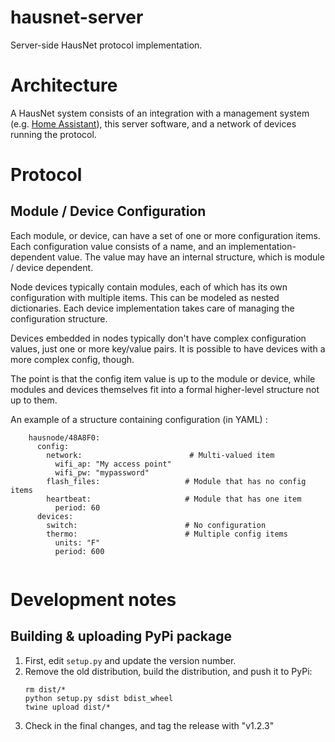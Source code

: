 # hausnet-server
Server-side HausNet protocol implementation. 

# Architecture
A HausNet system consists of an integration with a management system 
(e.g. [Home Assistant](https://github.com/HausNet/hausnet-hass)), this server software, and a network of devices 
running the protocol.

# Protocol

## Module / Device Configuration
Each module, or device, can have a set of one or more configuration items. Each configuration value consists of a name, 
and an implementation-dependent value. The value may have an internal structure, which is module / device dependent. 

Node devices typically contain modules, each of which has its own configuration with multiple items. This can be 
modeled as nested dictionaries. Each device implementation takes care of managing the configuration structure.

Devices embedded in nodes typically don't have complex configuration values, just one or more key/value pairs. It is
possible to have devices with a more complex config, though. 

The point is that the config item value is up to the module or device, while modules and devices themselves fit into
a formal higher-level structure not up to them. 

An example of a structure containing configuration (in YAML) :

```
    hausnode/48A8F0:
      config:
        network:                        # Multi-valued item
          wifi_ap: "My access point"
          wifi_pw: "mypassword"
        flash_files:                   # Module that has no config items
        heartbeat:                     # Module that has one item
          period: 60
      devices:
        switch:                        # No configuration
        thermo:                        # Multiple config items 
          units: "F"
          period: 600
        
```

# Development notes
## Building & uploading PyPi package
1. First, edit ```setup.py``` and update the version number.
2. Remove the old distribution, build the distribution, and push it to PyPi:
    ```
    rm dist/*
    python setup.py sdist bdist_wheel
    twine upload dist/*
    ```
3. Check in the final changes, and tag the release with "v1.2.3"
